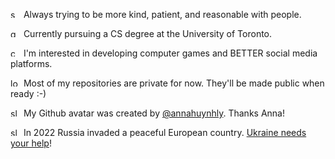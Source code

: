 <!-- 
Emoji SVGs provided for free by Twemoji (https://twemoji.twitter.com/).
Made more accessible by Shahriar Khalvati's Twemoji Cheatsheet (https://twemoji-cheatsheet.vercel.app/).

-->

<img src="https://user-images.githubusercontent.com/47898552/209054012-520ed36b-cf73-4a77-aebc-71449a73da77.svg" width="13px" height="13px" alt="sparkling heart">&nbsp; Always trying to be more kind, patient, and reasonable with people.

<img src="https://user-images.githubusercontent.com/47898552/209055455-c2f92655-ba83-48e3-9b8a-7b69f2ba7683.svg" width="13px" height="13px" alt="graduation cap">&nbsp; Currently pursuing a CS degree at the University of Toronto.

<img src="https://user-images.githubusercontent.com/47898552/209054196-e91a42f1-5e8c-4489-b89a-9e0d9634aca4.svg" width="13px" height="13px" alt="computer mouse">&nbsp; I'm interested in developing computer games and BETTER social media platforms.

<img src="https://user-images.githubusercontent.com/47898552/209054329-273a804c-d7a6-4587-b1e2-41cdf02479ea.svg" width="13px" height="13px" alt="locked">&nbsp; Most of my repositories are private for now. They'll be made public when ready :-)

<img src="https://user-images.githubusercontent.com/47898552/209054506-2e26cf62-9c17-43f5-a854-81a68627e01c.svg" width="13px" height="13px" alt="slightly smiling face">&nbsp; My Github avatar was created by [@annahuynhly](https://github.com/annahuynhly). Thanks Anna!

<img src="https://user-images.githubusercontent.com/47898552/211225079-6671eed6-e9e4-44b7-8784-6e94f26129f5.svg" width="13px" height="13px" alt="slightly smiling face">&nbsp; In 2022 Russia invaded a peaceful European country. [Ukraine needs your help](http://stand-with-ukraine.pp.ua/)!
